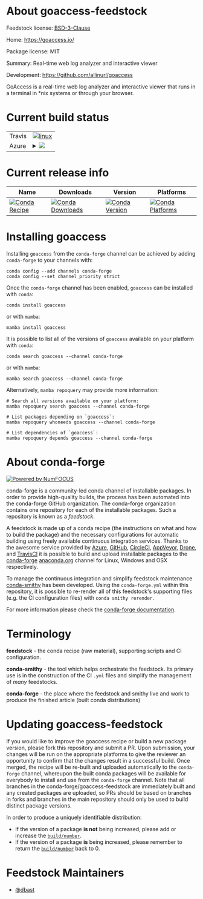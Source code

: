 About goaccess-feedstock
========================

Feedstock license: [BSD-3-Clause](https://github.com/conda-forge/goaccess-feedstock/blob/main/LICENSE.txt)

Home: https://goaccess.io/

Package license: MIT

Summary: Real-time web log analyzer and interactive viewer

Development: https://github.com/allinurl/goaccess

GoAccess is a real-time web log analyzer and interactive viewer that
runs in a terminal in *nix systems or through your browser.


Current build status
====================


<table><tr>
    <td>Travis</td>
    <td>
      <a href="https://app.travis-ci.com/conda-forge/goaccess-feedstock">
        <img alt="linux" src="https://img.shields.io/travis/com/conda-forge/goaccess-feedstock/main.svg?label=Linux">
      </a>
    </td>
  </tr>
    
  <tr>
    <td>Azure</td>
    <td>
      <details>
        <summary>
          <a href="https://dev.azure.com/conda-forge/feedstock-builds/_build/latest?definitionId=23651&branchName=main">
            <img src="https://dev.azure.com/conda-forge/feedstock-builds/_apis/build/status/goaccess-feedstock?branchName=main">
          </a>
        </summary>
        <table>
          <thead><tr><th>Variant</th><th>Status</th></tr></thead>
          <tbody><tr>
              <td>linux_64</td>
              <td>
                <a href="https://dev.azure.com/conda-forge/feedstock-builds/_build/latest?definitionId=23651&branchName=main">
                  <img src="https://dev.azure.com/conda-forge/feedstock-builds/_apis/build/status/goaccess-feedstock?branchName=main&jobName=linux&configuration=linux%20linux_64_" alt="variant">
                </a>
              </td>
            </tr><tr>
              <td>linux_aarch64</td>
              <td>
                <a href="https://dev.azure.com/conda-forge/feedstock-builds/_build/latest?definitionId=23651&branchName=main">
                  <img src="https://dev.azure.com/conda-forge/feedstock-builds/_apis/build/status/goaccess-feedstock?branchName=main&jobName=linux&configuration=linux%20linux_aarch64_" alt="variant">
                </a>
              </td>
            </tr><tr>
              <td>osx_64</td>
              <td>
                <a href="https://dev.azure.com/conda-forge/feedstock-builds/_build/latest?definitionId=23651&branchName=main">
                  <img src="https://dev.azure.com/conda-forge/feedstock-builds/_apis/build/status/goaccess-feedstock?branchName=main&jobName=osx&configuration=osx%20osx_64_" alt="variant">
                </a>
              </td>
            </tr><tr>
              <td>osx_arm64</td>
              <td>
                <a href="https://dev.azure.com/conda-forge/feedstock-builds/_build/latest?definitionId=23651&branchName=main">
                  <img src="https://dev.azure.com/conda-forge/feedstock-builds/_apis/build/status/goaccess-feedstock?branchName=main&jobName=osx&configuration=osx%20osx_arm64_" alt="variant">
                </a>
              </td>
            </tr>
          </tbody>
        </table>
      </details>
    </td>
  </tr>
</table>

Current release info
====================

| Name | Downloads | Version | Platforms |
| --- | --- | --- | --- |
| [![Conda Recipe](https://img.shields.io/badge/recipe-goaccess-green.svg)](https://anaconda.org/conda-forge/goaccess) | [![Conda Downloads](https://img.shields.io/conda/dn/conda-forge/goaccess.svg)](https://anaconda.org/conda-forge/goaccess) | [![Conda Version](https://img.shields.io/conda/vn/conda-forge/goaccess.svg)](https://anaconda.org/conda-forge/goaccess) | [![Conda Platforms](https://img.shields.io/conda/pn/conda-forge/goaccess.svg)](https://anaconda.org/conda-forge/goaccess) |

Installing goaccess
===================

Installing `goaccess` from the `conda-forge` channel can be achieved by adding `conda-forge` to your channels with:

```
conda config --add channels conda-forge
conda config --set channel_priority strict
```

Once the `conda-forge` channel has been enabled, `goaccess` can be installed with `conda`:

```
conda install goaccess
```

or with `mamba`:

```
mamba install goaccess
```

It is possible to list all of the versions of `goaccess` available on your platform with `conda`:

```
conda search goaccess --channel conda-forge
```

or with `mamba`:

```
mamba search goaccess --channel conda-forge
```

Alternatively, `mamba repoquery` may provide more information:

```
# Search all versions available on your platform:
mamba repoquery search goaccess --channel conda-forge

# List packages depending on `goaccess`:
mamba repoquery whoneeds goaccess --channel conda-forge

# List dependencies of `goaccess`:
mamba repoquery depends goaccess --channel conda-forge
```


About conda-forge
=================

[![Powered by
NumFOCUS](https://img.shields.io/badge/powered%20by-NumFOCUS-orange.svg?style=flat&colorA=E1523D&colorB=007D8A)](https://numfocus.org)

conda-forge is a community-led conda channel of installable packages.
In order to provide high-quality builds, the process has been automated into the
conda-forge GitHub organization. The conda-forge organization contains one repository
for each of the installable packages. Such a repository is known as a *feedstock*.

A feedstock is made up of a conda recipe (the instructions on what and how to build
the package) and the necessary configurations for automatic building using freely
available continuous integration services. Thanks to the awesome service provided by
[Azure](https://azure.microsoft.com/en-us/services/devops/), [GitHub](https://github.com/),
[CircleCI](https://circleci.com/), [AppVeyor](https://www.appveyor.com/),
[Drone](https://cloud.drone.io/welcome), and [TravisCI](https://travis-ci.com/)
it is possible to build and upload installable packages to the
[conda-forge](https://anaconda.org/conda-forge) [anaconda.org](https://anaconda.org/)
channel for Linux, Windows and OSX respectively.

To manage the continuous integration and simplify feedstock maintenance
[conda-smithy](https://github.com/conda-forge/conda-smithy) has been developed.
Using the ``conda-forge.yml`` within this repository, it is possible to re-render all of
this feedstock's supporting files (e.g. the CI configuration files) with ``conda smithy rerender``.

For more information please check the [conda-forge documentation](https://conda-forge.org/docs/).

Terminology
===========

**feedstock** - the conda recipe (raw material), supporting scripts and CI configuration.

**conda-smithy** - the tool which helps orchestrate the feedstock.
                   Its primary use is in the construction of the CI ``.yml`` files
                   and simplify the management of *many* feedstocks.

**conda-forge** - the place where the feedstock and smithy live and work to
                  produce the finished article (built conda distributions)


Updating goaccess-feedstock
===========================

If you would like to improve the goaccess recipe or build a new
package version, please fork this repository and submit a PR. Upon submission,
your changes will be run on the appropriate platforms to give the reviewer an
opportunity to confirm that the changes result in a successful build. Once
merged, the recipe will be re-built and uploaded automatically to the
`conda-forge` channel, whereupon the built conda packages will be available for
everybody to install and use from the `conda-forge` channel.
Note that all branches in the conda-forge/goaccess-feedstock are
immediately built and any created packages are uploaded, so PRs should be based
on branches in forks and branches in the main repository should only be used to
build distinct package versions.

In order to produce a uniquely identifiable distribution:
 * If the version of a package **is not** being increased, please add or increase
   the [``build/number``](https://docs.conda.io/projects/conda-build/en/latest/resources/define-metadata.html#build-number-and-string).
 * If the version of a package **is** being increased, please remember to return
   the [``build/number``](https://docs.conda.io/projects/conda-build/en/latest/resources/define-metadata.html#build-number-and-string)
   back to 0.

Feedstock Maintainers
=====================

* [@dbast](https://github.com/dbast/)


